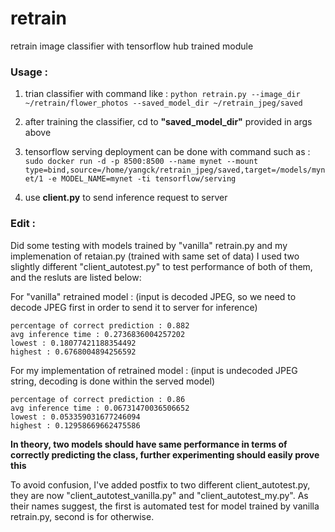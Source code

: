 # retrain
retrain image classifier with tensorflow hub trained module


### Usage : 

1. trian classifier with command like :   `python retrain.py --image_dir ~/retrain/flower_photos --saved_model_dir ~/retrain_jpeg/saved`


1. after training the classifier, cd to **"saved_model_dir"** provided in args above

1. tensorflow serving deployment can be done with command such as : `sudo docker run -d -p 8500:8500 --name mynet --mount type=bind,source=/home/yangck/retrain_jpeg/saved,target=/models/mynet/1 -e MODEL_NAME=mynet -ti tensorflow/serving`

1. use **client.py** to send inference request to server



### Edit :

Did some testing with models trained by "vanilla" retrain.py and my implemenation of retaian.py (trained with same set of data)
I used two slightly different "client_autotest.py" to test performance of both of them, and the resluts are listed below:

  For "vanilla" retrained model : (input is decoded JPEG, so we need to decode JPEG first in order to send it to server for inference)
  
    percentage of correct prediction : 0.882
    avg inference time : 0.2736836004257202
    lowest : 0.18077421188354492
    highest : 0.6768004894256592
    
  For my implementation of retrained model : (input is undecoded JPEG string, decoding is done within the served model)
  
    percentage of correct prediction : 0.86
    avg inference time : 0.06731470036506652
    lowest : 0.053359031677246094
    highest : 0.12958669662475586

  **In theory, two models should have same performance in terms of correctly predicting the class, further experimenting should easily prove this**
  
To avoid confusion, I've added postfix to two different client_autotest.py, they are now "client_autotest_vanilla.py" and "client_autotest_my.py".
As their names suggest, the first is automated test for model trained by vanilla retrain.py, second is for otherwise.
